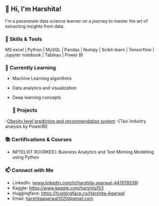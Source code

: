 ## 👋 Hi, I'm Harshita!
I'm a passionate data science learner on a journey to master the art of extracting insights from data.

### 🔧 Skills & Tools
MS excel | Python | MySQL | Pandas | Numpy | Scikit-learn | Tensorflow | Jupyter notebook | Tableau | Power BI

  ### 🌱 Currently Learning

- Machine Learning algorithms
- Data analytics  and visualization 
- Deep learning concepts

  ### 🚀 Projects
-[Obesity level prediction and recommendation system]()
-[Taxi industry analysis by PowerBI]

### 📚 Certifications & Courses

- NPTEL(IIT ROORKEE): Buisness Analytics and Text Minning Modelling using Python

### 📫 Connect with Me

- LinkedIn: (www.linkedin.com/in/harshita-agarwal-447619208)
- Kaggle: https://www.kaggle.com/harshita153
- Huggingface: https://huggingface.co/Harshita-Agarwal
- Email: harshitaagarwal1020@gmail.com


  

